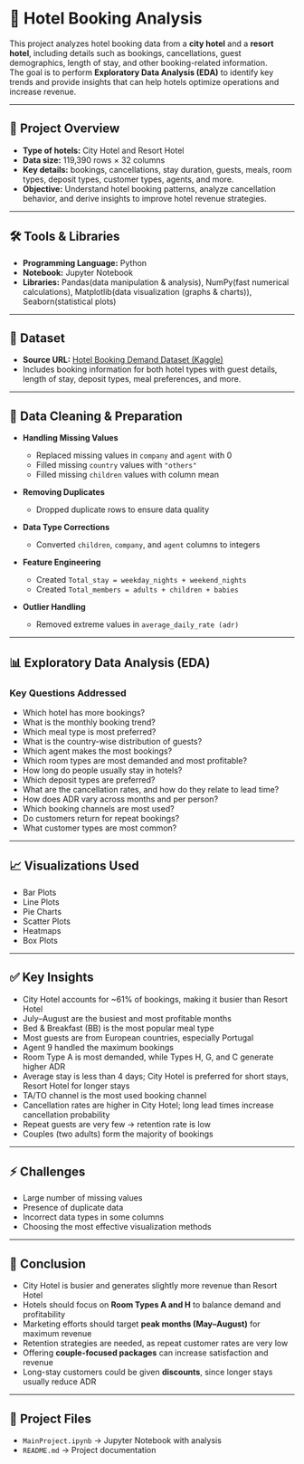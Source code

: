 # 🏨 Hotel Booking Analysis

This project analyzes hotel booking data from a **city hotel** and a **resort hotel**, including details such as bookings, cancellations, guest demographics, length of stay, and other booking-related information.  
The goal is to perform **Exploratory Data Analysis (EDA)** to identify key trends and provide insights that can help hotels optimize operations and increase revenue.

---

## 📌 Project Overview
- **Type of hotels:** City Hotel and Resort Hotel  
- **Data size:** 119,390 rows × 32 columns  
- **Key details:** bookings, cancellations, stay duration, guests, meals, room types, deposit types, customer types, agents, and more.  
- **Objective:** Understand hotel booking patterns, analyze cancellation behavior, and derive insights to improve hotel revenue strategies.  

---

## 🛠️ Tools & Libraries
- **Programming Language:** Python  
- **Notebook:** Jupyter Notebook  
- **Libraries:** Pandas(data manipulation & analysis), NumPy(fast numerical calculations), Matplotlib(data visualization (graphs & charts)), Seaborn(statistical plots)  

---

## 📂 Dataset
- **Source URL:** [Hotel Booking Demand Dataset (Kaggle)](https://www.kaggle.com/datasets/jessemostipak/hotel-booking-demand)  
- Includes booking information for both hotel types with guest details, length of stay, deposit types, meal preferences, and more.  

---

## 🔧 Data Cleaning & Preparation
- **Handling Missing Values**
  - Replaced missing values in `company` and `agent` with 0  
  - Filled missing `country` values with `"others"`  
  - Filled missing `children` values with column mean  

- **Removing Duplicates**
  - Dropped duplicate rows to ensure data quality  

- **Data Type Corrections**
  - Converted `children`, `company`, and `agent` columns to integers  

- **Feature Engineering**
  - Created `Total_stay = weekday_nights + weekend_nights`  
  - Created `Total_members = adults + children + babies`  

- **Outlier Handling**
  - Removed extreme values in `average_daily_rate (adr)`  

---

## 📊 Exploratory Data Analysis (EDA)

### Key Questions Addressed
- Which hotel has more bookings?  
- What is the monthly booking trend?  
- Which meal type is most preferred?  
- What is the country-wise distribution of guests?  
- Which agent makes the most bookings?  
- Which room types are most demanded and most profitable?  
- How long do people usually stay in hotels?  
- Which deposit types are preferred?  
- What are the cancellation rates, and how do they relate to lead time?  
- How does ADR vary across months and per person?  
- Which booking channels are most used?  
- Do customers return for repeat bookings?  
- What customer types are most common?  

---

## 📈 Visualizations Used
- Bar Plots  
- Line Plots  
- Pie Charts  
- Scatter Plots  
- Heatmaps  
- Box Plots  

---

## ✅ Key Insights
- City Hotel accounts for ~61% of bookings, making it busier than Resort Hotel  
- July–August are the busiest and most profitable months  
- Bed & Breakfast (BB) is the most popular meal type  
- Most guests are from European countries, especially Portugal  
- Agent 9 handled the maximum bookings  
- Room Type A is most demanded, while Types H, G, and C generate higher ADR  
- Average stay is less than 4 days; City Hotel is preferred for short stays, Resort Hotel for longer stays  
- TA/TO channel is the most used booking channel  
- Cancellation rates are higher in City Hotel; long lead times increase cancellation probability  
- Repeat guests are very few → retention rate is low  
- Couples (two adults) form the majority of bookings  

---

## ⚡ Challenges
- Large number of missing values  
- Presence of duplicate data  
- Incorrect data types in some columns  
- Choosing the most effective visualization methods  

---

## 📌 Conclusion
- City Hotel is busier and generates slightly more revenue than Resort Hotel  
- Hotels should focus on **Room Types A and H** to balance demand and profitability  
- Marketing efforts should target **peak months (May–August)** for maximum revenue  
- Retention strategies are needed, as repeat customer rates are very low  
- Offering **couple-focused packages** can increase satisfaction and revenue  
- Long-stay customers could be given **discounts**, since longer stays usually reduce ADR  

---

## 📁 Project Files
- `MainProject.ipynb` → Jupyter Notebook with analysis  
- `README.md` → Project documentation  
